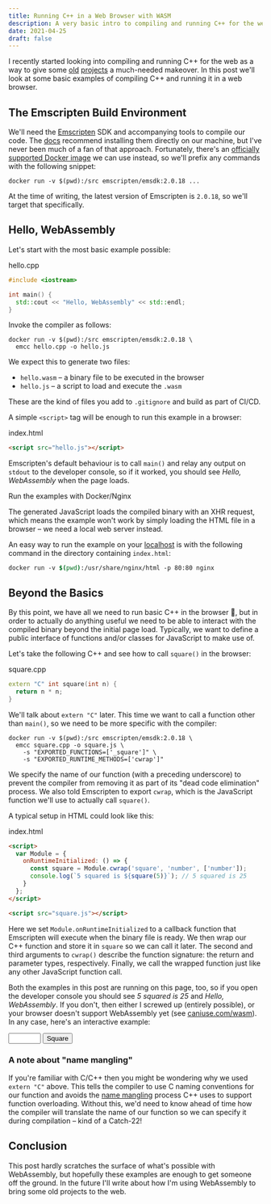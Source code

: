 ```yaml
---
title: Running C++ in a Web Browser with WASM
description: A very basic intro to compiling and running C++ for the web.
date: 2021-04-25
draft: false
---
```


I recently started looking into compiling and running C++ for the web as a way to give some [old](https://github.com/tomcant/tic-tac-toe-ai)
[projects](https://github.com/tomcant/sudoku-solver) a much-needed makeover. In this post we'll look at some basic
examples of compiling C++ and running it in a web browser. <!--more-->

## The Emscripten Build Environment

We'll need the <a href="https://emscripten.org">Emscripten</a> SDK and accompanying tools to compile our code. The
[docs](https://emscripten.org/docs/getting_started/downloads.html) recommend installing them directly on our machine,
but I've never been much of a fan of that approach. Fortunately, there's an [officially supported Docker image](https://hub.docker.com/r/emscripten/emsdk)
we can use instead, so we'll prefix any commands with the following snippet:

```shell
docker run -v $(pwd):/src emscripten/emsdk:2.0.18 ...
```

At the time of writing, the latest version of Emscripten is `2.0.18`, so we'll target that specifically.

## Hello, WebAssembly

Let's start with the most basic example possible:

<div class="highlight-filename before">hello.cpp</div>

```cpp
#include <iostream>

int main() {
  std::cout << "Hello, WebAssembly" << std::endl;
}
```

Invoke the compiler as follows:

```shell
docker run -v $(pwd):/src emscripten/emsdk:2.0.18 \
  emcc hello.cpp -o hello.js
```

We expect this to generate two files:

- `hello.wasm` &ndash; a binary file to be executed in the browser
- `hello.js` &ndash; a script to load and execute the `.wasm`

These are the kind of files you add to `.gitignore` and build as part of CI/CD.

A simple `<script>` tag will be enough to run this example in a browser:

<div class="highlight-filename before">index.html</div>

```html
<script src="hello.js"></script>
```

Emscripten's default behaviour is to call `main()` and relay any output on `stdout` to the developer console, so if it
worked, you should see _Hello, WebAssembly_ when the page loads.

<div class="note note-info">
  <div class="note-title">
    Run the examples with Docker/Nginx
  </div>
  <div class="note-body">
    <p>
      The generated JavaScript loads the compiled binary with an XHR request, which means the example won't work by
      simply loading the HTML file in a browser &ndash; we need a local web server instead.
    </p>
    <p>
      An easy way to run the example on your <a href="http://localhost">localhost</a> is with the following command in
      the directory containing <code>index.html</code>:
    </p>
    <pre><code>docker run -v <span style="color:#007020;font-weight:bold">$(</span><span style="color:#007020">pwd</span><span style="color:#007020;font-weight:bold">)</span>:/usr/share/nginx/html -p 80:80 nginx</code></pre>
  </div>
</div>

## Beyond the Basics

By this point, we have all we need to run basic C++ in the browser :tada:, but in order to actually do anything useful
we need to be able to interact with the compiled binary beyond the initial page load. Typically, we want to define a
public interface of functions and/or classes for JavaScript to make use of.

Let's take the following C++ and see how to call `square()` in the browser:

<div class="highlight-filename before">square.cpp</div>

```cpp
extern "C" int square(int n) {
  return n * n;
}
```

We'll talk about `extern "C"` later. This time we want to call a function other than `main()`, so we need to be more
specific with the compiler:

```shell
docker run -v $(pwd):/src emscripten/emsdk:2.0.18 \
  emcc square.cpp -o square.js \
    -s "EXPORTED_FUNCTIONS=['_square']" \
    -s "EXPORTED_RUNTIME_METHODS=['cwrap']"
```

We specify the name of our function (with a preceding underscore) to prevent the compiler from removing it as part of
its "dead code elimination" process. We also told Emscripten to export `cwrap`, which is the JavaScript function we'll
use to actually call `square()`.

A typical setup in HTML could look like this:

<div class="highlight-filename before">index.html</div>

```html
<script>
  var Module = {
    onRuntimeInitialized: () => {
      const square = Module.cwrap('square', 'number', ['number']);
      console.log(`5 squared is ${square(5)}`); // 5 squared is 25
    }
  };
</script>

<script src="square.js"></script>
```

Here we set `Module.onRuntimeInitialized` to a callback function that Emscripten will execute when the binary file is
ready. We then wrap our C++ function and store it in `square` so we can call it later. The second and third arguments to
`cwrap()` describe the function signature: the return and parameter types, respectively. Finally, we call the wrapped
function just like any other JavaScript function call.

Both the examples in this post are running on this page, too, so if you open the developer console you should see
_5 squared is 25_ and _Hello, WebAssembly_. If you don't, then either I screwed up (entirely possible), or your browser
doesn't support WebAssembly yet (see [caniuse.com/wasm](https://caniuse.com/wasm)). In any case, here's an interactive
example:

<div id="demo">
  <input type="number" style="width: 4rem;">
  <button>Square</button>
  <span></span>
  <script>
    const input = document.querySelector('input');
    input.value = 1 + Math.floor(Math.random() * 100);
    var Module = {
      onRuntimeInitialized: () => {
        const square = Module.cwrap('square', 'number', ['number']);
        document.querySelector('#demo button').addEventListener('click', () => {
          document.querySelector('#demo span').innerHTML = `<code>${input.value} squared is ${square(input.value)}</code>`;
        });
        console.log(`5 squared is ${square(5)}`);
      }
    };
  </script>
  <script src="wasm.js"></script>
</div>

### A note about "name mangling"

If you're familiar with C/C++ then you might be wondering why we used `extern "C"` above. This tells the compiler to use
C naming conventions for our function and avoids the <a href="https://en.wikipedia.org/wiki/Name_mangling">name mangling</a>
process C++ uses to support function overloading. Without this, we'd need to know ahead of time how the compiler will
translate the name of our function so we can specify it during compilation &ndash; kind of a Catch-22!

## Conclusion

This post hardly scratches the surface of what's possible with WebAssembly, but hopefully these examples are enough to
get someone off the ground. In the future I'll write about how I'm using WebAssembly to bring some old projects to the
web.
